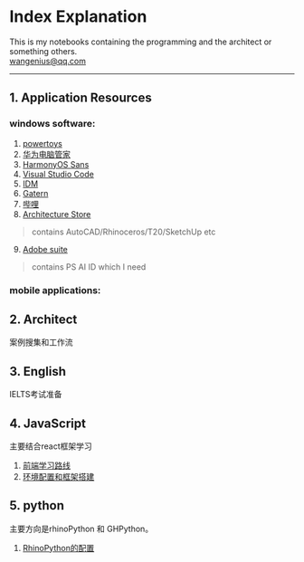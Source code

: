 # Index Explanation

This is my notebooks containing the programming and the architect or something others.  
<wangenius@qq.com>
***

## 1. Application Resources

### windows software:
1. [powertoys](https://docs.microsoft.com/en-us/windows/powertoys/)
2. [华为电脑管家](https://www.xinqingzhushou.top/)
3. [HarmonyOS Sans](https://developer.harmonyos.com/cn/docs/design/des-guides/font-0000001157868583)
4. [Visual Studio Code](https://code.visualstudio.com)
5. [IDM](https://www.crackingcity.com/idm-crack/)  
6. [Gatern](https://gatern.com/)
7. [哔哩](https://github.com/Richasy/Bili.Uwp)
8. [Architecture Store](https://pan.baidu.com/disk/main?from=homeFlow#/index?category=all)  


> contains AutoCAD/Rhinoceros/T20/SketchUp etc

9. [Adobe suite](https://pan.baidu.com/s/1cv6mg9ycFSinHnPoOzCgrA?pwd=3jek)
> contains PS AI ID which I need


### mobile applications:




## 2. Architect
案例搜集和工作流

## 3. English
IELTS考试准备

## 4. JavaScript
主要结合react框架学习
1. [前端学习路线](/JavaScript/FrontEndRoute.md)
2. [环境配置和框架搭建](/JavaScript/EnviConfig.md)


## 5. python
主要方向是rhinoPython 和 GHPython。
1. [RhinoPython的配置](/Python/index.md)